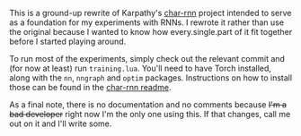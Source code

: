 This is a ground-up rewrite of Karpathy's [char-rnn](https://github.com/karpathy/char-rnn) project intended to serve as a foundation for my experiments with RNNs. I rewrote it rather than use the original because I wanted to know how every.single.part of it fit together before I started playing around.

To run most of the experiments, simply check out the relevant commit and (for now at least) run `training.lua`. You'll need to have Torch installed, along with the `nn`, `nngraph` and `optim` packages. Instructions on how to install those can be found in the [char-rnn readme](https://github.com/karpathy/char-rnn).

As a final note, there is no documentation and no comments because <s>I'm a bad developer</s> right now I'm the only one using this. If that changes, call me out on it and I'll write some.
